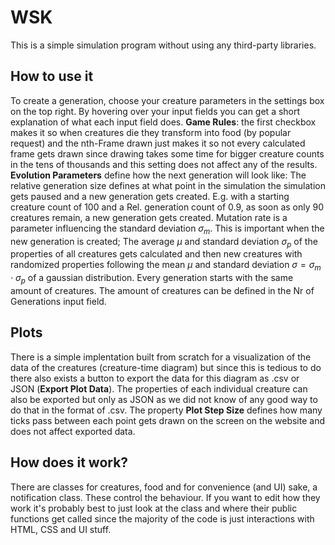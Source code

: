# WSK

This is a simple simulation program without using any third-party libraries.

## How to use it

To create a generation, choose your creature parameters in the settings box on the top right. By hovering over your input fields you can get a short explanation of what each input field does. **Game Rules**: the first checkbox makes it so when creatures die they transform into food (by popular request) and the nth-Frame drawn just makes it so not every calculated frame gets drawn since drawing takes some time for bigger creature counts in the tens of thousands and this setting does not affect any of the results. **Evolution Parameters** define how the next generation will look like: The relative generation size defines at what point in the simulation the simulation gets paused and a new generation gets created. E.g. with a starting creature count of 100 and a Rel. generation count of 0.9, as soon as only 90 creatures remain, a new generation gets created. Mutation rate is a parameter influencing the standard deviation $\sigma_m$. This is important when the new generation is created; The average $\mu$ and standard deviation $\sigma_p$ of the properties of all creatures gets calculated and then new creatures with randomized properties following the mean $\mu$ and standard deviation $\sigma = \sigma_m \cdot \sigma_p$ of a gaussian distribution. Every generation starts with the same amount of creatures. The amount of creatures can be defined in the Nr of Generations input field.

## Plots

There is a simple implentation built from scratch for a visualization of the data of the creatures (creature-time diagram) but since this is tedious to do there also exists a button to export the data for this diagram as .csv or JSON (**Export Plot Data**). The properties of each individual creature can also be exported but only as JSON as we did not know of any good way to do that in the format of .csv. The property **Plot Step Size** defines how many ticks pass between each point gets drawn on the screen on the website and does not affect exported data.

## How does it work?

There are classes for creatures, food and for convenience (and UI) sake, a notification class. These control the behaviour. If you want to edit how they work it's probably best to just look at the class and where their public functions get called since the majority of the code is just interactions with HTML, CSS and UI stuff.
